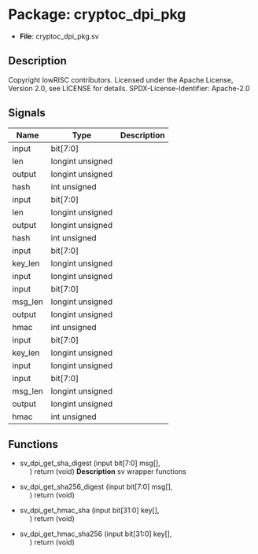 # Package: cryptoc_dpi_pkg

- **File**: cryptoc_dpi_pkg.sv
## Description

Copyright lowRISC contributors.
 Licensed under the Apache License, Version 2.0, see LICENSE for details.
 SPDX-License-Identifier: Apache-2.0
 

## Signals

| Name    | Type             | Description |
| ------- | ---------------- | ----------- |
| input   | bit[7:0]         |             |
| len     | longint unsigned |             |
| output  | longint unsigned |             |
| hash    | int unsigned     |             |
| input   | bit[7:0]         |             |
| len     | longint unsigned |             |
| output  | longint unsigned |             |
| hash    | int unsigned     |             |
| input   | bit[7:0]         |             |
| key_len | longint unsigned |             |
| input   | longint unsigned |             |
| input   | bit[7:0]         |             |
| msg_len | longint unsigned |             |
| output  | longint unsigned |             |
| hmac    | int unsigned     |             |
| input   | bit[7:0]         |             |
| key_len | longint unsigned |             |
| input   | longint unsigned |             |
| input   | bit[7:0]         |             |
| msg_len | longint unsigned |             |
| output  | longint unsigned |             |
| hmac    | int unsigned     |             |
## Functions
- sv_dpi_get_sha_digest <font id="function_arguments">(input bit[7:0] msg[],<br><span style="padding-left:20px">)</font> <font id="function_return">return (void)</font>
**Description**
sv wrapper functions

- sv_dpi_get_sha256_digest <font id="function_arguments">(input bit[7:0] msg[],<br><span style="padding-left:20px">)</font> <font id="function_return">return (void)</font>
- sv_dpi_get_hmac_sha <font id="function_arguments">(input bit[31:0] key[],<br><span style="padding-left:20px">)</font> <font id="function_return">return (void)</font>
- sv_dpi_get_hmac_sha256 <font id="function_arguments">(input bit[31:0] key[],<br><span style="padding-left:20px">)</font> <font id="function_return">return (void)</font>
